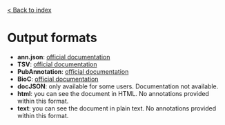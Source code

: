 [< Back to index](../tagtog-doc)

# Output formats

* **ann.json**: [official documentation](https://github.com/tagtog/tagtog-doc/wiki/ann.json)
* **TSV**: [official documentation](https://www.tagtog.net/-doc/formats/outFullTsv_v0_2)
* **PubAnnotation**: [official documentation](http://www.pubannotation.org/docs/annotation-format/)
* **BioC**: [official documentation](http://bioc.sourceforge.net/)
* **docJSON**: only available for some users. Documentation not available.
* **html**: you can see the document in HTML. No annotations provided within this format.
* **text**: you can see the document in plain text. No annotations provided within this format.
